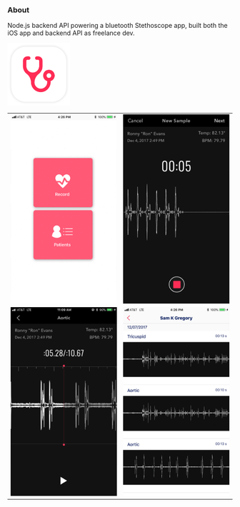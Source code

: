 
### About
Node.js backend API powering a bluetooth Stethoscope app, built both the iOS app and backend API as freelance dev.


[<img src="https://github.com/skg54/Stethoscope-API/blob/main/static/stethAppIcon.png" width="140"/>](https://github.com/skg54/Stethoscope-API/blob/main/static/stethAppIcon.png)

|                                               |                                               |
|-----------------------------------------------|-----------------------------------------------|
| <img width="100%" src="https://github.com/skg54/Stethoscope-API/blob/main/static/home_ss.png"> | <img width="100%" src="https://github.com/skg54/Stethoscope-API/blob/main/static/record_ss.png"> |
| <img width="100%" src="https://github.com/skg54/Stethoscope-API/blob/main/static/listen_ss.png"> | <img width="100%" src="https://github.com/skg54/Stethoscope-API/blob/main/static/saved_ss.png"> |
